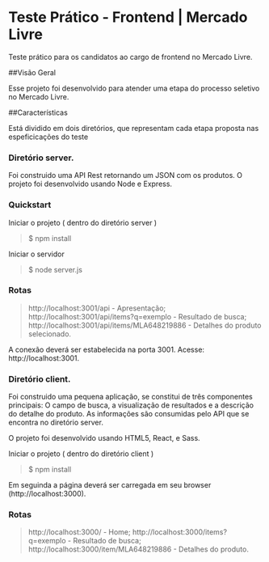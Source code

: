 # Teste Prático - Frontend | Mercado Livre

Teste prático para os candidatos ao cargo de frontend no Mercado Livre.

##Visão Geral

Esse projeto foi desenvolvido para atender uma etapa do processo seletivo no Mercado Livre.

##Características

Está dividido em dois diretórios, que representam cada etapa proposta nas espeficicações do teste

### Diretório server.
Foi construido uma API Rest retornando um JSON com os produtos.
O projeto foi desenvolvido usando Node e Express.

### Quickstart

Iniciar o projeto ( dentro do diretório server )
> $ npm install

Iniciar o servidor
> $ node server.js

### Rotas
> http://localhost:3001/api - Apresentação;
> http://localhost:3001/api/items?q=exemplo - Resultado de busca;
> http://localhost:3001/api/items/MLA648219886 - Detalhes do produto selecionado.



A conexão deverá ser estabelecida na porta 3001. Acesse: http://localhost:3001.

### Diretório client.
Foi construido uma pequena aplicação, se constitui de três componentes principais: O campo de busca, a visualização de resultados e a descrição do detalhe do produto.
As informações são consumidas pelo API que se encontra no diretório server.

O projeto foi desenvolvido usando HTML5, React, e  Sass.

Iniciar o projeto ( dentro do diretório client )
> $ npm install

Em seguinda a página deverá ser carregada em seu browser (http://localhost:3000).

### Rotas
> http://localhost:3000/ - Home;
> http://localhost:3000/items?q=exemplo - Resultado de busca;
> http://localhost:3000/item/MLA648219886 - Detalhes do produto.
